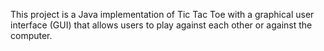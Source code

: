 This project is a Java implementation of Tic Tac Toe with a graphical user interface (GUI) that allows users to play against each other or against the computer.
